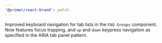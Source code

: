 ```yaml
---
'@primer/react-brand': patch
---
```


Improved keyboard navigation for tab lists in the `FAQ Groups` component. Now features focus trapping, and `up` and `down` keypress navigation as specified in the ARIA tab panel pattern.
